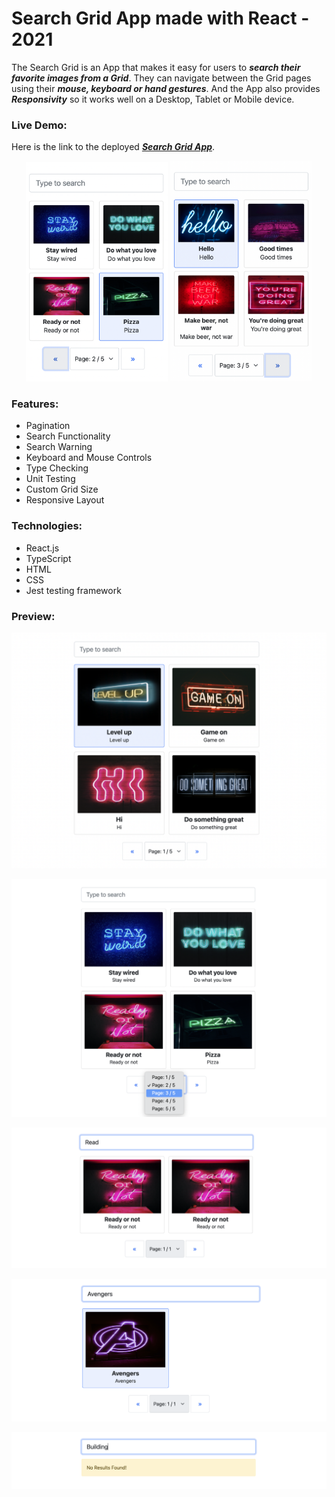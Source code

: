 # Search Grid App made with React - 2021

The Search Grid is an App that makes it easy for users to ***search their favorite images from a Grid***. They can navigate between the Grid pages using their ***mouse, keyboard or hand gestures***. And the App also provides ***Responsivity*** so it works well on a Desktop, Tablet or Mobile device.


### Live Demo:
Here is the link to the deployed ***[Search Grid App](https://planday-demo.000webhostapp.com/)***.

<p align="center">
  <img width="45%" height="45%" src="https://github.com/panaitescu-paul/Search-Grid-React-2021/blob/main/screenshots/7.png">
  <img width="45%" height="45%" src="https://github.com/panaitescu-paul/Search-Grid-React-2021/blob/main/screenshots/8.png">
</p>

### Features:
- Pagination
- Search Functionality
- Search Warning
- Keyboard and Mouse Controls
- Type Checking
- Unit Testing
- Custom Grid Size
- Responsive Layout


### Technologies:
- React.js
- TypeScript
- HTML
- CSS
- Jest testing framework

### Preview:

![alt text](https://github.com/panaitescu-paul/Search-Grid-React-2021/blob/main/screenshots/1.png)

![alt text](https://github.com/panaitescu-paul/Search-Grid-React-2021/blob/main/screenshots/2.png)

![alt text](https://github.com/panaitescu-paul/Search-Grid-React-2021/blob/main/screenshots/3.png)

![alt text](https://github.com/panaitescu-paul/Search-Grid-React-2021/blob/main/screenshots/4.png)

![alt text](https://github.com/panaitescu-paul/Search-Grid-React-2021/blob/main/screenshots/5.png)

